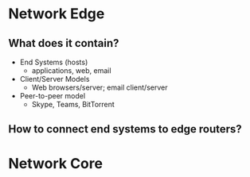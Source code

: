 # Network Edge

## What does it contain?
- End Systems (hosts)
	- applications, web, email
- Client/Server Models
	- Web browsers/server; email client/server
- Peer-to-peer model
	- Skype, Teams, BitTorrent

## How to connect end systems to edge routers?


# Network Core
